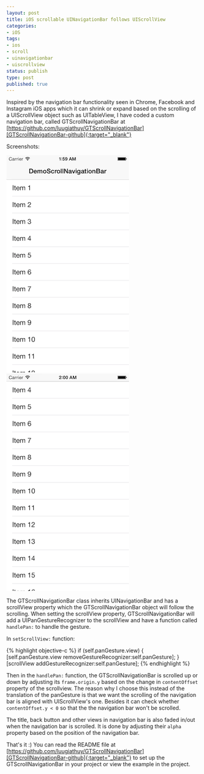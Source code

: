 ```yaml
---
layout: post
title: iOS scrollable UINavigationBar follows UIScrollView
categories:
- iOS
tags:
- ios
- scroll
- uinavigationbar
- uiscrollview
status: publish
type: post
published: true
---
```


Inspired by the navigation bar functionality seen in Chrome, Facebook and Instagram iOS apps which it can shrink or expand based on the scrolling of a UIScrollView object such as UITableView, I have coded a custom navigation bar, called GTScrollNavigationBar at [https://github.com/luugiathuy/GTScrollNavigationBar][GTScrollNavigationBar-github]{:target="_blank"}

Screenshots:

![](/images/GTScrollNavigationBar1.png)
![](/images/GTScrollNavigationBar2.png)

<!-- more -->
The GTScrollNavigationBar class inherits UINavigationBar and has a scrollView property which the GTScrollNavigationBar object will follow the scrolling. When setting the scrollView property, GTScrollNavigationBar will add a UIPanGestureRecognizer to the scrollView and have a function called `handlePan:` to handle the gesture.

In `setScrollView:` function:

{% highlight objective-c %}
if (self.panGesture.view) {
  [self.panGesture.view removeGestureRecognizer:self.panGesture];
}
[scrollView addGestureRecognizer:self.panGesture];
{% endhighlight %}

Then in the `handlePan:` function, the GTScrollNavigationBar is scrolled up or down by adjusting its `frame.origin.y` based on the change in `contentOffset` property of the scrollview. The reason why I choose this instead of the translation of the panGesture is that we want the scrolling of the navigation bar is aligned with UIScrollView's one. Besides it can check whether `contentOffset.y < 0` so that the the navigation bar won't be scrolled.

The title, back button and other views in navigation bar is also faded in/out when the navigation bar is scrolled. It is done by adjusting their `alpha` property based on the position of the navigation bar.

That's it :) You can read the README file at [https://github.com/luugiathuy/GTScrollNavigationBar][GTScrollNavigationBar-github]{:target="_blank"} to set up the GTScrollNavigationBar in your project or view the example in the project.

[GTScrollNavigationBar-github]: https://github.com/luugiathuy/GTScrollNavigationBar
